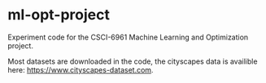 # ml-opt-project
Experiment code for the CSCI-6961 Machine Learning and Optimization project.

Most datasets are downloaded in the code, the cityscapes data is availible here: https://www.cityscapes-dataset.com.
